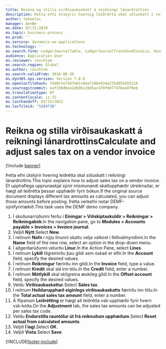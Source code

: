 ```yaml
---
title: Reikna og stilla virðisaukaskatt á reikningi lánardrottins
description: Þetta efni útskýrir hvernig leiðrétta skal söluskatt í reikningi lánardrottins í Dynamics 365 Finance.
author: twheeloc
manager: AnnBe
ms.date: 07/31/2019
ms.topic: business-process
ms.prod: ''
ms.service: dynamics-ax-applications
ms.technology: ''
ms.search.form: LedgerJournalTable, LedgerJournalTransVendInvoice, VendTableLookup, TaxTmpWorkTrans
audience: Application User
ms.reviewer: roschlom
ms.search.region: Global
ms.author: roschlom
ms.search.validFrom: 2016-06-30
ms.dyn365.ops.version: Version 7.0.0
ms.openlocfilehash: f4d01fe7587e01c04af28be934a235d955455216
ms.sourcegitcommit: eaf330dbee1db96c20d5ac479f007747bea079eb
ms.translationtype: HT
ms.contentlocale: is-IS
ms.lasthandoff: 02/15/2021
ms.locfileid: "5204738"
---
```

# <a name="calculate-and-adjust-sales-tax-on-a-vendor-invoice"></a><span data-ttu-id="61b40-103">Reikna og stilla virðisaukaskatt á reikningi lánardrottins</span><span class="sxs-lookup"><span data-stu-id="61b40-103">Calculate and adjust sales tax on a vendor invoice</span></span>

[!include [banner](../../includes/banner.md)]

<span data-ttu-id="61b40-104">Þetta efni útskýrir hvernig leiðrétta skal söluskatt í reikningi lánardrottins.</span><span class="sxs-lookup"><span data-stu-id="61b40-104">This topic explains how to adjust sales tax on a vendor invoice.</span></span> <span data-ttu-id="61b40-105">Ef upphaflega upprunaskjal sýnir mismunandi skattupphæðir útreiknaðar, er hægt að leiðrétta þessar upphæðir fyrir bókun.</span><span class="sxs-lookup"><span data-stu-id="61b40-105">If the original source document displays different tax amounts as calculated, you can adjust those amounts before posting.</span></span> <span data-ttu-id="61b40-106">Þetta verkefni notar DEMF-sýnifyrirtækið.</span><span class="sxs-lookup"><span data-stu-id="61b40-106">This task uses the DEMF demo company.</span></span>

1. <span data-ttu-id="61b40-107">Í skoðunarrúðunni ferðu í **Einingar > Viðskiptaskuldir > Reikningar > Reikningabók**.</span><span class="sxs-lookup"><span data-stu-id="61b40-107">In the navigation pane, go to **Modules > Accounts payable > Invoices > Invoice journal**.</span></span>
2. <span data-ttu-id="61b40-108">Veljið **Nýtt**.</span><span class="sxs-lookup"><span data-stu-id="61b40-108">Select **New**.</span></span>
3. <span data-ttu-id="61b40-109">Í reitnum **Nafn** í nýju línunni skaltu velja valkost í fellivalmyndinni.</span><span class="sxs-lookup"><span data-stu-id="61b40-109">In the **Name** field of the new row, select an option in the drop-down menu.</span></span>
4. <span data-ttu-id="61b40-110">Í aðgerðarúðunni velurðu **Línur**.</span><span class="sxs-lookup"><span data-stu-id="61b40-110">In the Action Pane, select **Lines**.</span></span>
5. <span data-ttu-id="61b40-111">Í reitnum **Lykill** tilgreinirðu þau gildi sem óskað er eftir.</span><span class="sxs-lookup"><span data-stu-id="61b40-111">In the **Account** field, specify the desired values.</span></span>
6. <span data-ttu-id="61b40-112">Í reitnum **Reikningur** færirðu inn gildi.</span><span class="sxs-lookup"><span data-stu-id="61b40-112">In the **Invoice** field, type a value.</span></span>
7. <span data-ttu-id="61b40-113">Í reitnum **Kredit** skal slá inn tölu.</span><span class="sxs-lookup"><span data-stu-id="61b40-113">In the **Credit** field, enter a number.</span></span>
8. <span data-ttu-id="61b40-114">Í reitnum **Mótlykill** skal skilgreina æskileg gildi.</span><span class="sxs-lookup"><span data-stu-id="61b40-114">In the **Offset account** field, specify the desired values.</span></span>
9. <span data-ttu-id="61b40-115">Veldu **Virðisaukaskattur**.</span><span class="sxs-lookup"><span data-stu-id="61b40-115">Select **Sales tax**.</span></span>
10. <span data-ttu-id="61b40-116">Í reitnum **Heildarupphæð eiginlegs virðisaukaskatts** færirðu inn tölu.</span><span class="sxs-lookup"><span data-stu-id="61b40-116">In the **Total actual sales tax amount** field, enter a number.</span></span>
11. <span data-ttu-id="61b40-117">Á flipanum **Leiðrétting** er hægt að leiðrétta vsk-upphæðir fyrir hvern vsk-kóða.</span><span class="sxs-lookup"><span data-stu-id="61b40-117">On the **Adjustment** tab, the sales tax amounts can be adjusted per sales tax code.</span></span>
12. <span data-ttu-id="61b40-118">Veldu **Endurstilla rauntölur út frá reiknuðum upphæðum**.</span><span class="sxs-lookup"><span data-stu-id="61b40-118">Select **Reset actual from calculated amounts**.</span></span>
13. <span data-ttu-id="61b40-119">Veljið **Í lagi**.</span><span class="sxs-lookup"><span data-stu-id="61b40-119">Select **OK**.</span></span>
14. <span data-ttu-id="61b40-120">Veljið **Vista**.</span><span class="sxs-lookup"><span data-stu-id="61b40-120">Select **Save**.</span></span>



[!INCLUDE[footer-include](../../../includes/footer-banner.md)]
